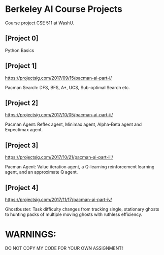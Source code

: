 # Berkeley AI Course Projects

Course project CSE 511 at WashU.

## [Project 0] 

Python Basics


## [Project 1] 

https://projectsig.com/2017/09/15/pacman-ai-part-i/

Pacman Search: DFS, BFS, A*, UCS, Sub-optimal Search etc.


## [Project 2] 

https://projectsig.com/2017/10/05/pacman-ai-part-ii/

Pacman Agent: Reflex agent, Minimax agent, Alpha-Beta agent and Expectimax agent.


## [Project 3] 

https://projectsig.com/2017/10/21/pacman-ai-part-iii/

Pacman Agent: Value iteration agent, a Q-learning reinforcement learning agent, and an approximate Q agent.


## [Project 4] 

https://projectsig.com/2017/11/17/pacman-ai-part-iv/

Ghostbuster: Task difficulty changes from tracking single, stationary ghosts to hunting packs of multiple moving ghosts with ruthless efficiency.


# WARNINGS: 
DO NOT COPY MY CODE FOR YOUR OWN ASSIGNMENT!
